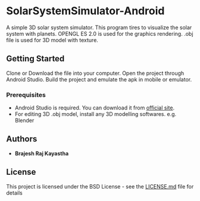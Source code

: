 # SolarSystemSimulator-Android

A simple 3D solar system simulator. This program tires to visualize the solar system with planets.
OPENGL ES 2.0 is used for the graphics rendering. .obj file is used for 3D model with texture.

## Getting Started

Clone or Download the file into your computer. Open the project through Android Studio. Build the project and emulate the apk in mobile or emulator.

### Prerequisites

* Android Studio is required. You can download it from [official site](https://developer.android.com/studio).
* For editing 3D .obj model, install any 3D modelling softwares. e.g. Blender

## Authors

* **Brajesh Raj Kayastha**

## License

This project is licensed under the BSD License - see the [LICENSE.md](LICENSE.md) file for details
